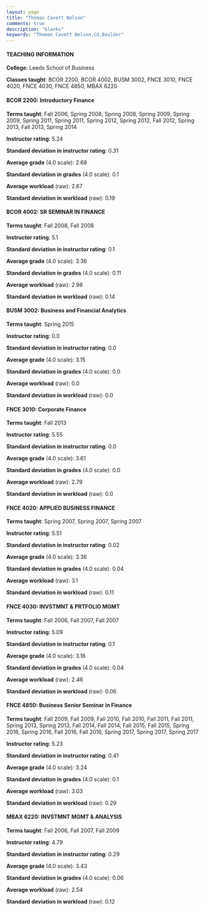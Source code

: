 ```yaml
---
layout: page
title: "Thomas Cavett Nelson" 
comments: true
description: "blanks"
keywords: "Thomas Cavett Nelson,CU,Boulder"
---
```

<head>
<script src="https://ajax.googleapis.com/ajax/libs/jquery/2.1.3/jquery.min.js"></script>
<script src="https://dl.dropboxusercontent.com/s/pc42nxpaw1ea4o9/highcharts.js?dl=0"></script>
<!-- <script src="../assets/js/highcharts.js"></script> -->
<style type="text/css">@font-face {
	font-family: "Bebas Neue";
	src: url(https://www.filehosting.org/file/details/544349/BebasNeue Regular.otf) format("opentype");
	}
	h1.Bebas { 
		font-family: "Bebas Neue", Verdana, Tahoma;
	}
</style>
</head>
	   
#### TEACHING INFORMATION

**College**: Leeds School of Business

**Classes taught**: BCOR 2200, BCOR 4002, BUSM 3002, FNCE 3010, FNCE 4020, FNCE 4030, FNCE 4850, MBAX 6220

#### BCOR 2200: Introductory Finance

**Terms taught**: Fall 2006, Spring 2008, Spring 2008, Spring 2009, Spring 2009, Spring 2011, Spring 2011, Spring 2012, Spring 2012, Fall 2012, Spring 2013, Fall 2013, Spring 2014

**Instructor rating**: 5.24

**Standard deviation in instructor rating**: 0.31

**Average grade** (4.0 scale): 2.69

**Standard deviation in grades** (4.0 scale): 0.1

**Average workload** (raw): 2.67

**Standard deviation in workload** (raw): 0.19

#### BCOR 4002: SR SEMINAR IN FINANCE

**Terms taught**: Fall 2008, Fall 2008

**Instructor rating**: 5.1

**Standard deviation in instructor rating**: 0.1

**Average grade** (4.0 scale): 3.36

**Standard deviation in grades** (4.0 scale): 0.11

**Average workload** (raw): 2.98

**Standard deviation in workload** (raw): 0.14

#### BUSM 3002: Business and Financial Analytics

**Terms taught**: Spring 2015

**Instructor rating**: 0.0

**Standard deviation in instructor rating**: 0.0

**Average grade** (4.0 scale): 3.15

**Standard deviation in grades** (4.0 scale): 0.0

**Average workload** (raw): 0.0

**Standard deviation in workload** (raw): 0.0

#### FNCE 3010: Corporate Finance

**Terms taught**: Fall 2013

**Instructor rating**: 5.55

**Standard deviation in instructor rating**: 0.0

**Average grade** (4.0 scale): 3.61

**Standard deviation in grades** (4.0 scale): 0.0

**Average workload** (raw): 2.79

**Standard deviation in workload** (raw): 0.0

#### FNCE 4020: APPLIED BUSINESS FINANCE

**Terms taught**: Spring 2007, Spring 2007, Spring 2007

**Instructor rating**: 5.51

**Standard deviation in instructor rating**: 0.02

**Average grade** (4.0 scale): 3.36

**Standard deviation in grades** (4.0 scale): 0.04

**Average workload** (raw): 3.1

**Standard deviation in workload** (raw): 0.11

#### FNCE 4030: INVSTMNT & PRTFOLIO MGMT

**Terms taught**: Fall 2006, Fall 2007, Fall 2007

**Instructor rating**: 5.09

**Standard deviation in instructor rating**: 0.1

**Average grade** (4.0 scale): 3.18

**Standard deviation in grades** (4.0 scale): 0.04

**Average workload** (raw): 2.46

**Standard deviation in workload** (raw): 0.06

#### FNCE 4850: Business Senior Seminar in Finance

**Terms taught**: Fall 2009, Fall 2009, Fall 2010, Fall 2010, Fall 2011, Fall 2011, Spring 2013, Spring 2013, Fall 2014, Fall 2014, Fall 2015, Fall 2015, Spring 2016, Spring 2016, Fall 2016, Fall 2016, Spring 2017, Spring 2017, Spring 2017

**Instructor rating**: 5.23

**Standard deviation in instructor rating**: 0.41

**Average grade** (4.0 scale): 3.24

**Standard deviation in grades** (4.0 scale): 0.1

**Average workload** (raw): 3.03

**Standard deviation in workload** (raw): 0.29

#### MBAX 6220: INVSTMNT MGMT & ANALYSIS

**Terms taught**: Fall 2006, Fall 2007, Fall 2009

**Instructor rating**: 4.79

**Standard deviation in instructor rating**: 0.29

**Average grade** (4.0 scale): 3.43

**Standard deviation in grades** (4.0 scale): 0.06

**Average workload** (raw): 2.54

**Standard deviation in workload** (raw): 0.12

